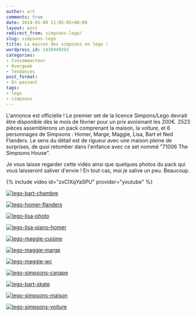 ```yaml
---
author: art
comments: true
date: 2014-01-09 11:05:05+00:00
layout: post
redirect_from: simpsons-lego/
slug: simpsons-lego
title: La maison des simpsons en lego !
wordpress_id: 1438449292
categories:
- Consommacteur
- Overgeek
- Tendances
post_format:
- En passant
tags:
- lego
- simpsons
---
```


L'annonce est officielle ! Le premier set de la licence Simpons/Lego devrait être disponible dès le mois de février pour un prix avoisinant les 200€. 2523 pièces assemblerons un pack comprenant la maison, la voiture, et 6 personnages de Simpsons : Homer, Marge, Maggie, Lisa, Bart et Ned Flanders. Le sens du détail est de rigueur avec une maison pleine de surprises, de quoi retomber dans l'enfance avec ce set nommé "71006 The Simpsons House".

Je vous laisse regarder cette vidéo ainsi que quelques photos du pack qui vous laisseront saliver d'envie ! En tout cas, moi je salive un peu. Beaucoup.

{% include video id="zxCIXqYaSPU" provider="youtube" %}

<a href="https://irz.fr/recherche?q=lego-bart-chambre"><img alt="lego-bart-chambre" data-src="https://static.irz.fr/2014/01/lego-bart-chambre-640x521.jpg" src="https://static.irz.fr/thumb.php?size=<100&crop=0&src=https://static.irz.fr/2014/01/lego-bart-chambre-640x521.jpg" /></a>

<a href="https://irz.fr/recherche?q=lego-homer-flanders"><img alt="lego-homer-flanders" data-src="https://static.irz.fr/2014/01/lego-homer-flanders-640x521.jpg" src="https://static.irz.fr/thumb.php?size=<100&crop=0&src=https://static.irz.fr/2014/01/lego-homer-flanders-640x521.jpg" /></a>

<a href="https://irz.fr/recherche?q=lego-lisa-photo"><img alt="lego-lisa-photo" data-src="https://static.irz.fr/2014/01/lego-lisa-photo-640x521.jpg" src="https://static.irz.fr/thumb.php?size=<100&crop=0&src=https://static.irz.fr/2014/01/lego-lisa-photo-640x521.jpg" /></a>

<a href="https://irz.fr/recherche?q=lego-lisa-piano-homer"><img alt="lego-lisa-piano-homer" data-src="https://static.irz.fr/2014/01/lego-lisa-piano-homer-640x521.jpg" src="https://static.irz.fr/thumb.php?size=<100&crop=0&src=https://static.irz.fr/2014/01/lego-lisa-piano-homer-640x521.jpg" /></a>

<a href="https://irz.fr/recherche?q=lego-maggie-cuisine"><img alt="lego-maggie-cuisine" data-src="https://static.irz.fr/2014/01/lego-maggie-cuisine-640x480.jpg" src="https://static.irz.fr/thumb.php?size=<100&crop=0&src=https://static.irz.fr/2014/01/lego-maggie-cuisine-640x480.jpg" /></a>

<a href="https://irz.fr/recherche?q=lego-maggie-marge"><img alt="lego-maggie-marge" data-src="https://static.irz.fr/2014/01/lego-maggie-marge-640x521.jpg" src="https://static.irz.fr/thumb.php?size=<100&crop=0&src=https://static.irz.fr/2014/01/lego-maggie-marge-640x521.jpg" /></a>

<a href="https://irz.fr/recherche?q=lego-maggie-wc"><img alt="lego-maggie-wc" data-src="https://static.irz.fr/2014/01/lego-maggie-wc-640x468.jpg" src="https://static.irz.fr/thumb.php?size=<100&crop=0&src=https://static.irz.fr/2014/01/lego-maggie-wc-640x468.jpg" /></a>

<a href="https://irz.fr/recherche?q=lego-simpsons-canape"><img alt="lego-simpsons-canape" data-src="https://static.irz.fr/2014/01/lego-simpsons-canape-640x521.jpg" src="https://static.irz.fr/thumb.php?size=<100&crop=0&src=https://static.irz.fr/2014/01/lego-simpsons-canape-640x521.jpg" /></a>

<a href="https://irz.fr/recherche?q=lego-bart-skate"><img alt="lego-bart-skate" data-src="https://static.irz.fr/2014/01/lego-bart-skate-640x521.jpg" src="https://static.irz.fr/thumb.php?size=<100&crop=0&src=https://static.irz.fr/2014/01/lego-bart-skate-640x521.jpg" /></a>

<a href="https://irz.fr/recherche?q=lego-simpsons-maison"><img alt="lego-simpsons-maison" data-src="https://static.irz.fr/2014/01/lego-simpsons-maison-640x521.jpg" src="https://static.irz.fr/thumb.php?size=<100&crop=0&src=https://static.irz.fr/2014/01/lego-simpsons-maison-640x521.jpg" /></a>

<a href="https://irz.fr/recherche?q=lego-simpsons-voiture"><img alt="lego-simpsons-voiture" data-src="https://static.irz.fr/2014/01/lego-simpsons-voiture-640x521.jpg" src="https://static.irz.fr/thumb.php?size=<100&crop=0&src=https://static.irz.fr/2014/01/lego-simpsons-voiture-640x521.jpg" /></a>


